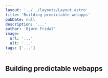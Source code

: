 ```yaml
---
layout: '../../layouts/Layout.astro'
title: 'Building predictable webapps'
pubDate: null
description: '...'
author: 'Bjørn Fridal'
image:
  url: '...'
  alt: '...'
tags: ['...']
---
```


## Building predictable webapps
